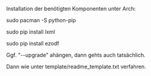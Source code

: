 Installation der benötigten Komponenten unter Arch:

sudo pacman -S python-pip

sudo pip install lxml

sudo pip install ezodf

Ggf. "--upgrade" ahängen, dann gehts auch tatsächlich.

Dann wie unter template/readme_template.txt verfahren.
